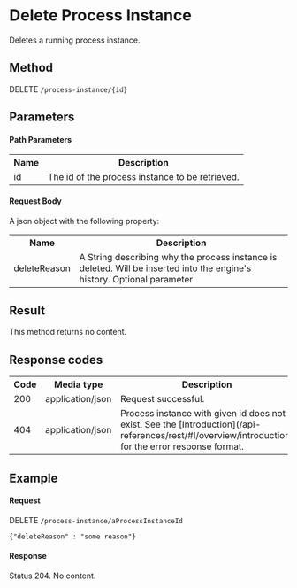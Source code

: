 Delete Process Instance
=======================

Deletes a running process instance.


Method
------

DELETE `/process-instance/{id}`


Parameters
----------

#### Path Parameters

<table class="table table-striped">
  <tr>
    <th>Name</th>
    <th>Description</th>
  </tr>
  <tr>
    <td>id</td>
    <td>The id of the process instance to be retrieved.</td>
  </tr>
</table>

#### Request Body

A json object with the following property:

<table class="table table-striped">
  <tr>
    <th>Name</th>
    <th>Description</th>
  </tr>
  <tr>
    <td>deleteReason</td>
    <td>A String describing why the process instance is deleted. Will be inserted into the engine's history. Optional parameter.</td>
  </tr>
</table>


Result
------

This method returns no content.


Response codes
--------------

<table class="table table-striped">
  <tr>
    <th>Code</th>
    <th>Media type</th>
    <th>Description</th>
  </tr>
  <tr>
    <td>200</td>
    <td>application/json</td>
    <td>Request successful.</td>
  </tr>
  <tr>
    <td>404</td>
    <td>application/json</td>
    <td>Process instance with given id does not exist. See the [Introduction](/api-references/rest/#!/overview/introduction) for the error response format.</td>
  </tr>
</table>

Example
-------

#### Request

DELETE `/process-instance/aProcessInstanceId`

    {"deleteReason" : "some reason"}

#### Response

Status 204. No content.